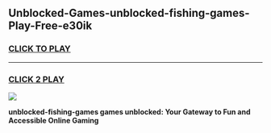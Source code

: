 
## Unblocked-Games-unblocked-fishing-games-Play-Free-e30ik
<h3>
<a href="https://premium76.site?title=unblocked-fishing-games&ref=23A">CLICK TO PLAY</a></h3>
<hr>

<h3>
<a href="https://premium76.site?title=unblocked-fishing-games&ref=23A">CLICK 2 PLAY</a>
  
</h3>

<a href="https://premium76.site?title=unblocked-fishing-games&ref=23A"><img src="https://clearcache.store/games.png"></a>


**unblocked-fishing-games games unblocked: Your Gateway to Fun and Accessible Online Gaming**
